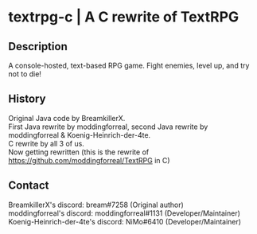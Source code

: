 # textrpg-c | A C rewrite of TextRPG
## Description
A console-hosted, text-based RPG game.
Fight enemies, level up, and try not to die!

## History
Original Java code by BreamkillerX.  
First Java rewrite by moddingforreal, second Java rewrite by moddingforreal & Koenig-Heinrich-der-4te.  
C rewrite by all 3 of us.  
Now getting rewritten (this is the rewrite of https://github.com/moddingforreal/TextRPG in C)  

## Contact
BreamkillerX's discord: bream#7258 (Original author)  
moddingforreal's discord: moddingforreal#1131 (Developer/Maintainer)  
Koenig-Heinrich-der-4te's discord: NiMo#6410 (Developer/Maintainer)  
